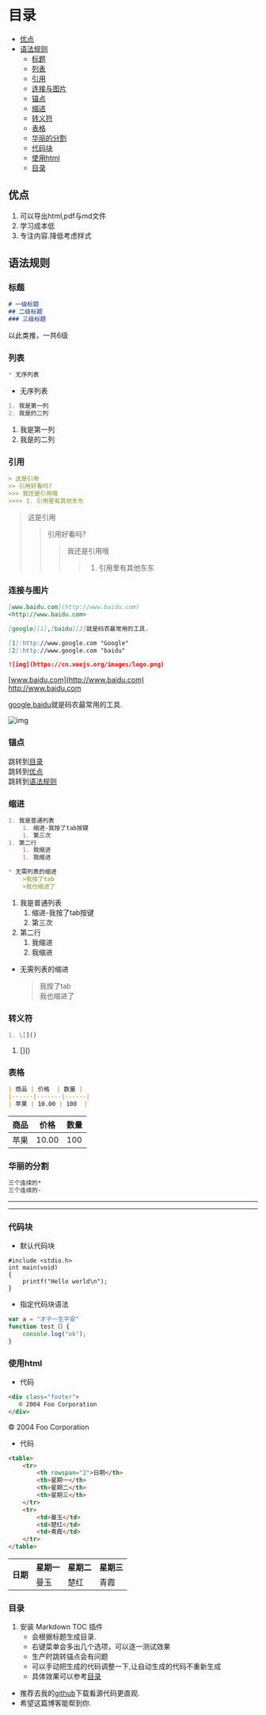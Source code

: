 # 目录
  - [优点](#优点)
  - [语法规则](#语法规则)
    - [标题](#标题)
    - [列表](#列表)
    - [引用](#引用)
    - [连接与图片](#连接与图片)
    - [锚点](#锚点)
    - [缩进](#缩进)
    - [转义符](#转义符)
    - [表格](#表格)
    - [华丽的分割](#华丽的分割)
    - [代码块](#代码块)
    - [使用html](#使用html)
    - [目录](#目录)

## 优点
1. 可以导出html,pdf与md文件
2. 学习成本低
3. 专注内容.降低考虑样式

## 语法规则

### 标题
```md
# 一级标题  
## 二级标题  
### 三级标题
```
以此类推，一共6级

### 列表
```md
* 无序列表
```
* 无序列表

```md
1. 我是第一列  
2. 我是的二列  
```
1. 我是第一列  
2. 我是的二列 


### 引用
```md
> 这是引用
>> 引用好看吗?
>>> 我还是引用哦
>>>> 1. 引用里有其他东东
```
> 这是引用
>> 引用好看吗?
>>> 我还是引用哦
>>>> 1. 引用里有其他东东

### 连接与图片
```md
[www.baidu.com](http://www.baidu.com)  
<http://www.baidu.com>

[google][1],[baidu][2]就是码农最常用的工具.

[1]:http://www.google.com "Google"  
[2]:http://www.google.com "baidu"  

![img](https://cn.vuejs.org/images/logo.png)
```
[www.baidu.com](http://www.baidu.com)  
<http://www.baidu.com>

[google][1],[baidu][2]就是码农最常用的工具.

[1]:http://www.google.com "Google"  
[2]:http://www.google.com "baidu"  

![img](https://cn.vuejs.org/images/logo.png)
### 锚点

跳转到[目录](#目录)  
跳转到[优点](#优点)  
跳转到[语法规则](#语法规则)


### 缩进
```md
1. 我是普通列表
    1. 缩进-我按了tab按键
    1. 第三次
1. 第二行
    1. 我缩进
    1. 我缩进

* 无需列表的缩进
    >我按了tab  
    >我也缩进了
```
1. 我是普通列表
    1. 缩进-我按了tab按键
    1. 第三次
1. 第二行
    1. 我缩进
    1. 我缩进

* 无需列表的缩进
    >我按了tab  
    >我也缩进了

### 转义符
```md
1. \[]()
```
1. \[]()
### 表格
```md
| 商品 | 价格  | 数量 |
|------|-------|------|
| 苹果 | 10.00 | 100  |
```

| 商品 | 价格  | 数量 |
|------|-------|------|
| 苹果 | 10.00 | 100  |

### 华丽的分割
```md
三个连续的*
三个连续的-
```
*** 
---  

### 代码块

* 默认代码块

```
#include <stdio.h>
int main(void)
{
    printf("Hello world\n");
}

```

* 指定代码块语法  
``` javascript 
var a = "才子一生平安" 
function test（）{
    console.log("ok");
}
```

### 使用html
* 代码
``` html 
<div class="footer">
   © 2004 Foo Corporation
</div>
```
<div class="footer">
   © 2004 Foo Corporation
</div>

* 代码
``` html 
<table>
    <tr>
        <th rowspan="2">日期</th>
        <th>星期一</th>
        <th>星期二</th>
        <th>星期三</th>
    </tr>
    <tr>
        <td>曼玉</td>
        <td>楚红</td>
        <td>青霞</td>
    </tr>
</table>
```

<table>
    <tr>
        <th rowspan="2">日期</th>
        <th>星期一</th>
        <th>星期二</th>
        <th>星期三</th>
    </tr>
    <tr>
        <td>曼玉</td>
        <td>楚红</td>
        <td>青霞</td>
    </tr>
</table>

### 目录
1. 安装 Markdown TOC 插件
    * 会根据标题生成目录.   
    * 右键菜单会多出几个选项，可以逐一测试效果
    * 生产时跳转锚点会有问题
    * 可以手动把生成的代码调整一下,让自动生成的代码不重新生成
    * 具体效果可以参考[目录](#目录)

* 推荐去我的[github](https://github.com/heweigeng1/doc/blob/master/markdown-doc.md)下载看源代码更直观.
* 希望这篇博客能帮到你.